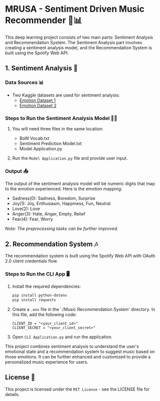 # MRUSA - Sentiment Driven Music Recommender 🎵📊

This deep learning project consists of two main parts: Sentiment Analysis and Recommendation System. The Sentiment Analysis part involves creating a sentiment analysis model, and the Recommendation System is built using the Spotify Web API.

## 1. Sentiment Analysis 📝

### Data Sources 📊
- Two Kaggle datasets are used for sentiment analysis:
  - [Emotion Dataset 1](https://www.kaggle.com/datasets/parulpandey/emotion-dataset?select=test.csv)
  - [Emotion Dataset 2](https://www.kaggle.com/datasets/pashupatigupta/emotion-detection-from-text/data)

### Steps to Run the Sentiment Analysis Model 🏃‍♂️
1. You will need three files in the same location:
   - BoW Vocab.txt
   - Sentiment Prediction Model.txt
   - Model Application.py

2. Run the `Model Application.py` file and provide user input.

### Output 📤
The output of the sentiment analysis model will be numeric digits that map to the emotion experienced. Here is the emotion mapping:
- Sadness(0): Sadness, Boredom, Surprise
- Joy(1): Joy, Enthusiasm, Happiness, Fun, Neutral
- Love(2): Love
- Anger(3): Hate, Anger, Empty, Relief
- Fear(4): Fear, Worry

*Note: The preprocessing tasks can be further improved.*

## 2. Recommendation System 🎶

The recommendation system is built using the Spotify Web API with OAuth 2.0 client credentials flow.

### Steps to Run the CLI App 🖥️
1. Install the required dependencies:
   ```bash
   pip install python-dotenv
   pip install requests
   ```

2. Create a `.env` file in the './Music Recommendation System' directory. In this file, add the following code:
   ```plaintext
   CLIENT_ID = "<your_client_id>"
   CLIENT_SECRET = "<your_client_secret>"
   ```

3. Open `CLI Application.py` and run the application.

This project combines sentiment analysis to understand the user's emotional state and a recommendation system to suggest music based on those emotions. It can be further enhanced and customized to provide a personalized music experience for users.

## License 📜
This project is licensed under the `MIT License` - see the LICENSE file for details.
